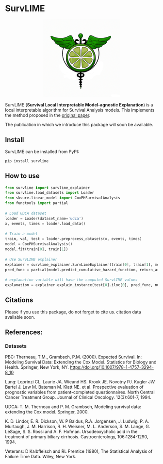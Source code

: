 # SurvLIME

<p align="center">
    <img src="logo.png" width="256" height="256">
</p>


SurvLIME (**Survival Local Interpretable Model-agnostic Explanation**) is a local interpretable algorithm for Survival Analysis models. This implements the method proposed in the [original paper](https://www.sciencedirect.com/science/article/abs/pii/S0950705120304044).

The publication in which we introduce this package will soon be available.

## Install
SurvLIME can be installed from PyPI:

```
pip install survlime
```

## How to use
```python
from survlime import survlime_explainer
from survlime.load_datasets import Loader
from sksurv.linear_model import CoxPHSurvivalAnalysis
from functools import partial

# Load UDCA dataset
loader = Loader(dataset_name='udca')
x, events, times = loader.load_data()

# Train a model
train, val, test = loader.preprocess_datasets(x, events, times)
model = CoxPHSurvivalAnalysis()
model.fit(train[0], train[1])

# Use SurvLIME explainer
explainer = survlime_explainer.SurvLimeExplainer(train[0], train[1], model_output_times=model.event_times_)
pred_func = partial(model.predict_cumulative_hazard_function, return_array=True)
 
# explanation variable will have the computed SurvLIME values
explanation = explainer.explain_instance(test[0].iloc[0], pred_func, num_samples=1000)
```

## Citations
Please if you use this package, do not forget to cite us. citation data available soon.

## References:

### Datasets

PBC:
Therneau, T.M., Grambsch, P.M. (2000). Expected Survival. In: Modeling Survival Data: Extending the Cox Model. Statistics for Biology and Health. Springer, New York, NY. https://doi.org/10.1007/978-1-4757-3294-8_10

Lung:
Loprinzi CL. Laurie JA. Wieand HS. Krook JE. Novotny PJ. Kugler JW. Bartel J. Law M. Bateman M. Klatt NE. et al. Prospective evaluation of prognostic variables from patient-completed questionnaires. North Central Cancer Treatment Group. Journal of Clinical Oncology. 12(3):601-7, 1994.

UDCA:
T. M. Therneau and P. M. Grambsch, Modeling survival data: extending the Cox model. Springer, 2000.

K. D. Lindor, E. R. Dickson, W. P Baldus, R.A. Jorgensen, J. Ludwig, P. A. Murtaugh, J. M. Harrison, R. H. Weisner, M. L. Anderson, S. M. Lange, G. LeSage, S. S. Rossi and A. F. Hofman. Ursodeoxycholic acid in the treatment of primary biliary cirrhosis. Gastroenterology, 106:1284-1290, 1994. 

Veterans:
D Kalbfleisch and RL Prentice (1980), The Statistical Analysis of Failure Time Data. Wiley, New York. 
